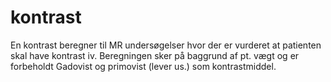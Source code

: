 # kontrast
En kontrast beregner til MR undersøgelser hvor der er vurderet at patienten skal have kontrast iv. 
Beregningen sker på baggrund af pt. vægt og er forbeholdt Gadovist og primovist (lever us.) som kontrastmiddel.
